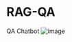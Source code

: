 # RAG-QA
QA Chatbot
![image](https://github.com/arindam-29/RAG-QA/assets/139180143/b3031803-3a77-4e52-8279-28659bfc0284)
